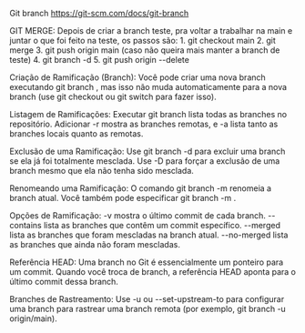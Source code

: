 Git branch
https://git-scm.com/docs/git-branch

GIT MERGE:
    Depois de criar a branch teste, pra voltar a trabalhar na main e juntar o que foi feito na teste, os passos são:
    1. git checkout main
    2. git merge <nome-da-branch-de-teste>
    3. git push origin main
    (caso não queira mais manter a branch de teste)
    4. git branch -d <nome-da-branch-de-teste>
    5. git push origin --delete <nome-da-branch-de-teste>


Criação de Ramificação (Branch):
    Você pode criar uma nova branch executando git branch <nome-da-branch>, mas isso não muda automaticamente para a nova branch (use git checkout ou git switch para fazer isso).

Listagem de Ramificações:
    Executar git branch lista todas as branches no repositório.
    Adicionar -r mostra as branches remotas, e -a lista tanto as branches locais quanto as remotas.

Exclusão de uma Ramificação:
    Use git branch -d <nome-da-branch> para excluir uma branch se ela já foi totalmente mesclada.
    Use -D para forçar a exclusão de uma branch mesmo que ela não tenha sido mesclada.

Renomeando uma Ramificação:
    O comando git branch -m <novo-nome-da-branch> renomeia a branch atual.
    Você também pode especificar git branch -m <nome-antigo> <nome-novo>.

Opções de Ramificação:
    -v mostra o último commit de cada branch.
    --contains <commit> lista as branches que contêm um commit específico.
    --merged lista as branches que foram mescladas na branch atual.
    --no-merged lista as branches que ainda não foram mescladas.

Referência HEAD:
    Uma branch no Git é essencialmente um ponteiro para um commit. Quando você troca de branch, a referência HEAD aponta para o último commit dessa branch.

Branches de Rastreamento:
    Use -u ou --set-upstream-to para configurar uma branch para rastrear uma branch remota (por exemplo, git branch -u origin/main).